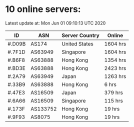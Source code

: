 # 10 online servers:

Latest update at: Mon Jun 01 09:10:13 UTC 2020

| ID | ASN | Server Country | Online |
| -- | --- | -------------- | ------ |
| #.D09B | AS174 | United States | 1604 hrs |
| #.7F1D | AS63949 | Singapore | 1604 hrs |
| #.B6F8 | AS63888 | Hong Kong | 1354 hrs |
| #.BD3E | AS63888 | Hong Kong | 2423 hrs |
| #.2A79 | AS63949 | Japan | 1263 hrs |
| #.33B9 | AS63888 | Hong Kong | 6 hrs |
| #.47E3 | AS16509 | Japan | 379 hrs |
| #.6A66 | AS16509 | Singapore | 115 hrs |
| #.173F | AS133752 | Hong Kong | 19 hrs |
| #.9F93 | AS8075 | Hong Kong | 19 hrs |

